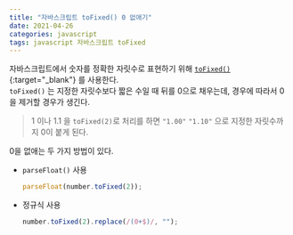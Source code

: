 ```yaml
---
title: "자바스크립트 toFixed() 0 없애기"
date: 2021-04-26
categories: javascript
tags: javascript 자바스크립트 toFixed
---
```


자바스크립트에서 숫자를 정확한 자릿수로 표현하기 위해 [`toFixed()`](https://developer.mozilla.org/ko/docs/Web/JavaScript/Reference/Global_Objects/Number/toFixed){:target="\_blank"} 를 사용한다.<br>
`toFixed()` 는 지정한 자릿수보다 짧은 수일 때 뒤를 0으로 채우는데, 경우에 따라서 0을 제거할 경우가 생긴다.

> 1 이나 1.1 을 `toFixed(2)`로 처리를 하면 `"1.00"` `"1.10"` 으로 지정한 자릿수까지 0이 붙게 된다.<br>

0을 없애는 두 가지 방법이 있다.

- `parseFloat()` 사용

  ```javascript
  parseFloat(number.toFixed(2));
  ```

- 정규식 사용

  ```javascript
  number.toFixed(2).replace(/(0+$)/, "");
  ```


